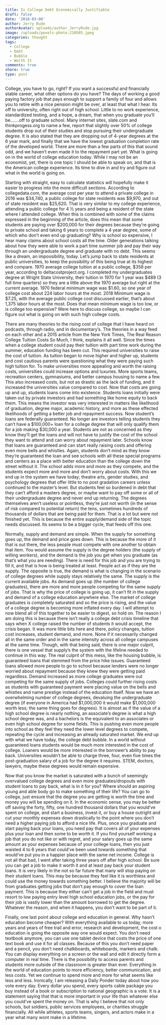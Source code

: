 ```yaml
---
title: Is College Debt Economically Justifiable
draft: false
date: '2018-03-08'
author: Jerry Rude
authorAvatar: uploads/author_JerryRude.jpg
image: /uploads/pexels-photo-210585.jpeg
categories: thought
tags:
  - College
  - Debt
  - Bubble
  - Worth It
comments: true
share: true
type: post
---
```

College, you have to go, right? If you want a successful and financially stable career, what other options do you have?  The days of working a good paying factory job that pays enough to support a family of four and allows you to retire with a nice pension might be over, at least that what I hear. Its off to university, often right out of high school. Little to no work experience, standardized testing, and a hope, a dream, that when you graduate you’ll be…….off to graduate school.  Many internet sites, slate.com and thinkprogess.org to name a few, report that slightly over 50% of college students drop out of their studies and stop pursuing their undergraduate degree. It is also stated that they are dropping out of 4-year degrees at the 6 year mark, and finally that we have the lowest graduation completion rate of the developed world. There are more than a few parts of this that sound odd, and we haven’t even made it to the repayment part yet. What is going on in the world of college education today. While I may not be an economist, yet, there is one topic I should be able to speak on, and that is the American college experience. Its time to dive in and try and figure out what in the world is going on.

Starting with straight, easy to calculate statistics will hopefully make it easier to progress into the more difficult sections. According to collegedata.com, the average cost per year to attend a private college in 2016 was $34,740, a public college for state residents was $9,970, and out of state resident was $25,620.  That is very similar to my college experience, attending a public college for 4 ½ years and being a resident of the state where I attended college. When this is combined with some of the claims expressed in the beginning of the article, does this mean that some students are paying  over $200,000 for their degrees because they’re going to private school and taking 6 years to complete a 4 year degree, some of which who don’t even end up graduating? Why is school so expensive, I hear many claims about school costs all the time. Older generations talking about how they were able to work a part time summer job and pay their way through an undergraduate degree and graduate with no debt. This seems like a dream, an impossibility, today. Let’s jump back to state residents at public universities, to keep the possibility of this being true at its highest and compare. 1970 average college tuition at a public college, $358 per year, according to deltacostproject.org. I completed my undergraduates degree at Wright State University, their tuition in 1970 for 1 year was $489 (3 full time quarters) so they are a little above the 1970 average but right at the current average. 1970 federal minimum wage was $1.60, so one year of college cost about 224 labor hours at the most. 2018 Minimum wage is $7.25, with the average public college cost discussed earlier, that’s about 1,375 labor hours at the most. Does that mean minimum wage is too low, or is college too expensive? Were here to discuss college, so maybe I can figure out what is going on with such high college costs. 

There are many theories to the rising cost of college that I have heard on podcasts, through radio, and in documentary’s. The theories in a way feed on each other and a 2015 article from the New York Times, The Real Reason College Tuition Costs So Much, I think, explains it all well. Since the times when a college student could pay their tuition with part time work during the summer, education funding has been cut. This required universities to raise the cost of tuition. As tuition began to move higher and higher up, students and cost cautious parents were questioning what they were paying such high tuition for. To make universities more appealing and worth the raising costs, universities could increase options and luxuries. More sports teams, recreation centers, gymnasiums, and better campus housing to name a few. This also increased costs, but not as drastic as the lack of funding, and it increased the universities value compared to cost. Now that costs are going up and up, students loans come into existence. Students loans initially were taken out by private investors and had something like home equity to back them. This means the investor was very interested in matters like likelihood of graduation, degree major, academic history, and more as these effected likelihoods of getting a better job and repayment success. Now student’s loans are federally guaranteed. No longer are investors telling students they can’t have a $100,000+ loan for a college degree that will only qualify them for a job making $30,000 a year. Students are not as concerned as they know they’ll get the loans and will not have to justify the cost of the school they want to attend and can worry about repayment later. Schools know that loans are guaranteed and can start really raising costs and offering even more bells and whistles. Again, students don’t mind as they know they’re guaranteed the loan and see schools with all these special programs and centers as a place with better education than the college down the street without it. The school adds more and more as they compete, and the students expect more and more and don’t worry about costs. With this we end up in the system we have today; theatre arts, gender studies, and psychology degrees that offer little to no post gradation careers unless continued to the master’s level. But students feel so burdened in debt that they can’t afford a masters degree, or maybe want to pay off some or all of their undergraduate degree and never end up returning. The degrees themselves aren’t useless or pointless, they’re just not worth (in the sense of risk compared to potential return) the tens, sometimes hundreds of thousands of dollars that are being paid for them. That is a lot but were not finished yet. This is because the entire supply/demand side of the topic needs discussed. Its seems to be a bigger cycle, that feeds off this one.

Normally, supply and demand are simple. When the supply for something goes up, the demand and price goes down. This is because the more of it that is out there, the less people must compete with one another to obtain that item. You would assume the supply is the degree holders (the supply of willing workers), and the demand is the job you get when you graduate (as that’s what you are needing). There is need for this job and you are trying to fill it, and that is how is being treated at least. People act as if they are the supply. The opposite is true, the demand is what is changing in the scenario of college degrees while supply stays relatively the same. The supply is the current available jobs. As demand goes up (the number of college graduates), there are more and more people competing for the same supply of jobs. That is why the price of college is going up, it can’t fit in the supply and demand of a college education anywhere else. The market of college graduates is completely saturated and so the price is rising, and the value of a college degree is becoming more inflated every day. I will attempt to now blend all of this together to be easier to digest, so hold on. The reason I am doing this is because there isn’t really a college debt crisis timeline that says when X college raised the number of students it would accept, the crisis began. It was more little bits here and there, policy changes, tuition cost increases, student demand, and more. None if it necessarily changed all in the same order and in the same intensity across all college campuses at the same time. Though, with that being said, there is one major culprit, there is one vessel that supply’s the system with the lifeline needed to continue in this way.
The real culprit of this mess, like the housing bubble, is guaranteed loans that stemmed from the price hike issues. Guaranteed loans allowed more people to go to school because lenders were no longer worried about repayment because they knew they were getting paid regardless. Demand increased as more college graduates were out competing for the same supply of jobs. Colleges could further rising costs as students with guaranteed payment were placing value on the bells and whistles and name prestige instead of the education itself. Now we have an overwhelming number of college degrees, devaluing the undergraduate degree (if everyone in America had $1,000,000 it would make $1,000,000 worth less; the same thing goes for degrees). It is almost as if the value of a high school degree is nearly nothing, an associate’s degree is what a high school degree was, and a bachelors is the equivalent to an associates or even high school degree for some fields. This is pushing even more people into school as they feel they need the lower level degrees to compete, repeating the cycle and increasing an already saturated market. We end up with what we have today, the college debt bubble. In a world without guaranteed loans students would be much more interested in the cost of college. Loaners would be more interested in the borrower’s ability to pay back. Universities wouldn’t be able to charge three, four, even five times the post-graduation salary of a job for the degree it requires. STEM, doctors, lawyers, maybe these degrees would remain expensive.  

Now that you know the market is saturated with a bunch of seemingly overvalued college degrees and even more graduates/dropouts with student loans to pay back, what is in it for you? Where should an aspiring young and able body go to make something of their life? You can go to college, just ensure that the degree you are getting is worth the time and money you will be spending on it. In the economic sense, you may be better off saving the forty, fifty, one hundred thousand dollars that you would’ve spent on college, and start a business, invest it, or buy a house outright and cut your monthly expenses down drastically to the point where you don’t need a higher paying job to afford a nice life. Plus, once you graduate and start paying back your loans, you need pay that covers all of your expenses plus your loan and then some to be worth it. If you find yourself working a job that you do not like or with regret, and your salary goes up the same amount as your expenses because of your college loans, then you just waisted 4 to 6 years that could’ve been used towards something that would’ve put you in a happier place with the same net income. College is not all that bad, I went after taking three years off after high school. Be sure you can get a job to make it worth it and at least pay back your student loans. It is very likely in the not so far future that many will stop paying on their student loans. This may be because they feel like it is worthless and could use the money towards something better. I believe the majority will be from graduates getting jobs that don’t pay enough to cover the loan payment. This is because they either can’t get a job in the field and must resort to low paying entry level high school education jobs, or the pay for their job is vastly lower than the amount borrowed to get the degree. Whatever the reason, and when it happens, you don’t want to be part of it. 

Finally, one last point about college and education in general. Why hasn’t education become cheaper? With everything available to us today, more years and years of free trail and error, research and development, the cost o education is going the opposite way one would expect. You don’t need textbook anymore, you can use one tablet device that costs the price of one text book and use it for all classes. Because of this you don’t need paper and a pencil, you don’t need chalkboards, whiteboards, markers and chalk. You can display everything on a screen or the wall and edit it directly form a computer in real time. There is the possibility to access parents and students more outside of the classroom is greater than ever. Everything in the world of education points to more efficiency, better communication, and less costs. Yet we continue to spend more and more for what seems like less and less. Ironically, I am releasing a Daily Ponder today about how you vote every day. Every dollar you spend, every sports cable package you buy instead of a book or subscription to national geographic is a vote. It is a statement saying that that is more important in your life than whatever else you could’ve spent the money on. That is why I believe that not only schools, but soldiers, public services employees, or charities struggle financially. All while athletes, sports teams, singers, and actors make in a year what many wont make in a lifetime.  

